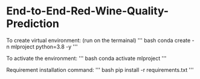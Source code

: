 # End-to-End-Red-Wine-Quality-Prediction

To create virtual environment: (run on the termainal)
''' bash
conda create -n mlproject python=3.8 -y
'''

To activate the environment:
''' bash
conda activate mlproject
'''

Requirement installation command:
''' bash
pip install -r requirements.txt
'''